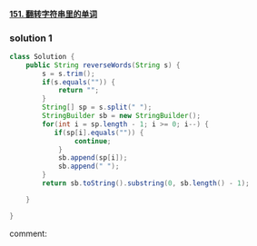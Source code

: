 #### [151. 翻转字符串里的单词](https://leetcode-cn.com/problems/reverse-words-in-a-string/)

### solution 1

```java
class Solution {
    public String reverseWords(String s) {
        s = s.trim();
        if(s.equals("")) {
            return "";
        }
        String[] sp = s.split(" ");
        StringBuilder sb = new StringBuilder();
        for(int i = sp.length - 1; i >= 0; i--) {
           if(sp[i].equals("")) {
                continue;
            }
            sb.append(sp[i]);
            sb.append(" ");
        }
        return sb.toString().substring(0, sb.length() - 1);

    }

}
```

comment: 



